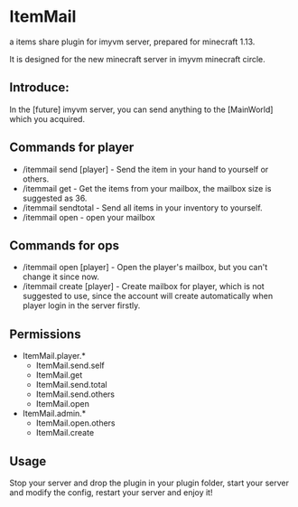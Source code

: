 # ItemMail
a items share plugin for imyvm server, prepared for minecraft 1.13.

It is designed for the new minecraft server in imyvm minecraft circle.
## Introduce:
In the [future] imyvm server, you can send anything to the [MainWorld] which you acquired. 
## Commands for player
* /itemmail send [player]  - Send the item in your hand to yourself or others.
* /itemmail get            - Get the items from your mailbox, the mailbox size is suggested as 36.
* /itemmail sendtotal      - Send all items in your inventory to yourself.
* /itemmail open     - open your mailbox
## Commands for ops
* /itemmail open [player]  - Open the player's mailbox, but you can't change it since now.
* /itemmail create [player] - Create mailbox for player, which is not suggested to use, since the account will create automatically when player login in the server firstly.
## Permissions
* ItemMail.player.*
  - ItemMail.send.self
  - ItemMail.get
  - ItemMail.send.total
  - ItemMail.send.others
  - ItemMail.open
* ItemMail.admin.*
  - ItemMail.open.others
  - ItemMail.create
## Usage
Stop your server and drop the plugin in your plugin folder, start your server and modify the config, restart your server and enjoy it!
